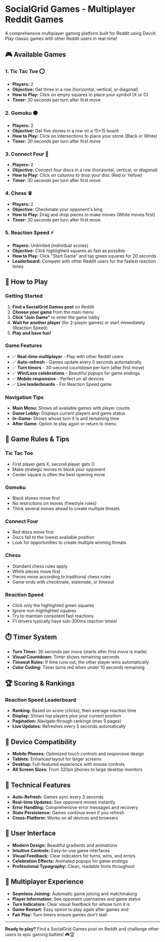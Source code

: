 # SocialGrid Games - Multiplayer Reddit Games

A comprehensive multiplayer gaming platform built for Reddit using Devvit. Play classic games with other Reddit users in real-time!

## 🎮 Available Games

### 1. **Tic Tac Toe** ⭕
- **Players:** 2
- **Objective:** Get three in a row (horizontal, vertical, or diagonal)
- **How to Play:** Click on empty squares to place your symbol (X or O)
- **Timer:** 30 seconds per turn after first move

### 2. **Gomoku** ⚫
- **Players:** 2  
- **Objective:** Get five stones in a row on a 15×15 board
- **How to Play:** Click on intersections to place your stone (Black or White)
- **Timer:** 30 seconds per turn after first move

### 3. **Connect Four** 🔴
- **Players:** 2
- **Objective:** Connect four discs in a row (horizontal, vertical, or diagonal)
- **How to Play:** Click on columns to drop your disc (Red or Yellow)
- **Timer:** 30 seconds per turn after first move

### 4. **Chess** ♛
- **Players:** 2
- **Objective:** Checkmate your opponent's king
- **How to Play:** Drag and drop pieces to make moves (White moves first)
- **Timer:** 30 seconds per turn after first move

### 5. **Reaction Speed** ⚡
- **Players:** Unlimited (individual scores)
- **Objective:** Click highlighted squares as fast as possible
- **How to Play:** Click "Start Game" and tap green squares for 20 seconds
- **Leaderboard:** Compete with other Reddit users for the fastest reaction times

## 🚀 How to Play

### Getting Started
1. **Find a SocialGrid Games post** on Reddit
2. **Choose your game** from the main menu
3. **Click "Join Game"** to enter the game lobby
4. **Wait for another player** (for 2-player games) or start immediately (Reaction Speed)
5. **Play and have fun!**

### Game Features
- ✅ **Real-time multiplayer** - Play with other Reddit users
- ✅ **Auto-refresh** - Games update every 3 seconds automatically
- ✅ **Turn timers** - 30-second countdown per turn (after first move)
- ✅ **Win/Loss celebrations** - Beautiful popups for game endings
- ✅ **Mobile responsive** - Perfect on all devices
- ✅ **Live leaderboards** - For Reaction Speed game

### Navigation Tips
- **Main Menu:** Shows all available games with player counts
- **Game Lobby:** Displays current players and game status
- **In-Game:** Shows whose turn it is and remaining time
- **After Game:** Option to play again or return to menu

## 🎯 Game Rules & Tips

### Tic Tac Toe
- First player gets X, second player gets O
- Make strategic moves to block your opponent
- Center square is often the best opening move

### Gomoku
- Black stones move first
- No restrictions on moves (freestyle rules)
- Think several moves ahead to create multiple threats

### Connect Four
- Red discs move first
- Discs fall to the lowest available position
- Look for opportunities to create multiple winning threats

### Chess
- Standard chess rules apply
- White pieces move first
- Pieces move according to traditional chess rules
- Game ends with checkmate, stalemate, or timeout

### Reaction Speed
- Click only the highlighted green squares
- Ignore non-highlighted squares
- Try to maintain consistent fast reactions
- F1 drivers typically have sub-300ms reaction times!

## ⏱️ Timer System

- **Turn Timer:** 30 seconds per move (starts after first move is made)
- **Visual Countdown:** Timer shows remaining seconds
- **Timeout Rules:** If time runs out, the other player wins automatically
- **Color Coding:** Timer turns red when under 10 seconds remaining

## 🏆 Scoring & Rankings

### Reaction Speed Leaderboard
- **Ranking:** Based on score (clicks), then average reaction time
- **Display:** Shows top players plus your current position
- **Pagination:** Navigate through rankings (max 5 pages)
- **Live Updates:** Refreshes every 5 seconds automatically

## 📱 Device Compatibility

- **Mobile Phones:** Optimized touch controls and responsive design
- **Tablets:** Enhanced layout for larger screens
- **Desktop:** Full-featured experience with mouse controls
- **All Screen Sizes:** From 320px phones to large desktop monitors

## 🔧 Technical Features

- **Auto-Refresh:** Games sync every 3 seconds
- **Real-time Updates:** See opponent moves instantly
- **Error Handling:** Comprehensive error messages and recovery
- **State Persistence:** Games continue even if you refresh
- **Cross-Platform:** Works on all devices and browsers

## 🎨 User Interface

- **Modern Design:** Beautiful gradients and animations
- **Intuitive Controls:** Easy-to-use game interfaces
- **Visual Feedback:** Clear indicators for turns, wins, and errors
- **Celebration Effects:** Animated popups for game endings
- **Professional Typography:** Clean, readable fonts throughout

## 🤝 Multiplayer Experience

- **Seamless Joining:** Automatic game joining and matchmaking
- **Player Information:** See opponent usernames and game status
- **Turn Indicators:** Clear visual feedback for whose turn it is
- **Game Restart:** Easy option to play again after games end
- **Fair Play:** Turn timers ensure games don't stall

---

**Ready to play?** Find a SocialGrid Games post on Reddit and challenge other users to epic gaming battles! 🎮🏆